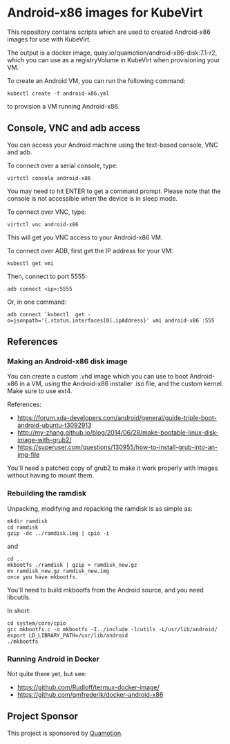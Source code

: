 # Android-x86 images for KubeVirt

This repository contains scripts which are used to created Android-x86 images
for use with KubeVirt.

The output is a docker image, quay.io/quamotion/android-x86-disk:7.1-r2, which
you can use as a registryVolume in KubeVirt when provisioning your VM.

To create an Android VM, you can run the following command:

```
kubectl create -f android-x86.yml
```

to provision a VM running Android-x86.

## Console, VNC and adb access

You can access your Android machine using the text-based console,
VNC and adb.

To connect over a serial console, type:

```
virtctl console android-x86
```

You may need to hit ENTER to get a command prompt. Please note
that the console is not accessible when the device is in sleep
mode.

To connect over VNC, type:

```
virtctl vnc android-x86
```

This will get you VNC access to your Android-x86 VM.

To connect over ADB, first get the IP address for your VM:

```
kubectl get vmi
```

Then, connect to port 5555:

```
adb connect <ip>:5555
```

Or, in one command:

```
adb connect `kubectl  get -o=jsonpath='{.status.interfaces[0].ipAddress}' vmi android-x86`:555
```

## References

### Making an Android-x86 disk image

You can create a custom .vhd image which you can use to boot Android-x86 in a VM, using the
Android-x86 installer .iso file, and the custom kernel. Make sure to use ext4.

References:

- https://forum.xda-developers.com/android/general/guide-triple-boot-android-ubuntu-t3092913
- http://my-zhang.github.io/blog/2014/06/28/make-bootable-linux-disk-image-with-grub2/
- https://superuser.com/questions/130955/how-to-install-grub-into-an-img-file

You'll need a patched copy of grub2 to make it work properly with images without having
to mount them.

### Rebuilding the ramdisk
Unpacking, modifying and repacking the ramdisk is as simple as:

```
mkdir ramdisk
cd ramdisk
gzip -dc ../ramdisk.img | cpio -i
```
and

```
cd ..
mkbootfs ./ramdisk | gzip > ramdisk_new.gz
mv ramdisk_new.gz ramdisk_new.img
once you have mkbootfs.
```

You'll need to build mkbootfs from the Android source, and you need libcutils.

In short:

```
cd system/core/cpio
gcc mkbootfs.c -o mkbootfs -I../include -lcutils -L/usr/lib/android/
export LD_LIBRARY_PATH=/usr/lib/android
./mkbootfs
```

### Running Android in Docker

Not quite there yet, but see:
- https://github.com/Rudloff/termux-docker-image/
- https://github.com/qmfrederik/docker-android-x86

## Project Sponsor

This project is sponsored by [Quamotion](http://quamotion.mobi).
